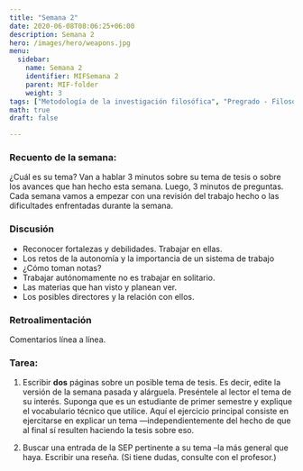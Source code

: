 ```yaml
---
title: "Semana 2"
date: 2020-06-08T08:06:25+06:00
description: Semana 2
hero: /images/hero/weapons.jpg
menu:
  sidebar:
    name: Semana 2
    identifier: MIFSemana 2
    parent: MIF-folder
    weight: 3
tags: ["Metodología de la investigación filosófica", "Pregrado - Filosofía"]
math: true
draft: false

---
```


### Recuento de la semana: 

¿Cuál es su tema? Van a hablar 3 minutos sobre su tema de tesis o sobre los avances que han hecho esta semana. Luego, 3 minutos de preguntas. Cada semana vamos a empezar con una revisión del trabajo hecho o las dificultades enfrentadas durante la semana.
  
### Discusión 
- Reconocer fortalezas y debilidades. Trabajar en ellas. 
- Los retos de la autonomía y la importancia de un sistema de trabajo
- ¿Cómo toman notas?
- Trabajar autónomamente no es trabajar en solitario.
- Las materias que han visto y planean ver.
- Los posibles directores y la relación con ellos.
  
### Retroalimentación

Comentarios línea a línea. 
  
### Tarea: 
  
1. Escribir **dos** páginas sobre un posible tema de tesis. Es decir, edite la versión de la semana pasada y alárguela. Preséntele al lector el tema de su interés. Suponga que es un estudiante de primer semestre y explique el vocabulario técnico que utilice. Aquí el ejercicio principal consiste en ejercitarse en explicar un tema —independientemente del hecho de que al final sí resulten haciendo la tesis sobre eso.
    
1. Buscar una entrada de la SEP pertinente a su tema –la más general que haya.  Escribir una reseña. (Si tiene dudas, consulte con el profesor.)